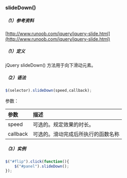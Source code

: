 ### slideDown\(\)

##### （1）参考资料

[http://www.runoob.com/jquery/jquery-slide.html](http://www.runoob.com/jquery/jquery-slide.html)

##### （1）定义

jQuery slideDown\(\) 方法用于向下滑动元素。



##### （2）语法

```js
$(selector).slideDown(speed,callback);
```

参数：

| 参数 | 描述 |
| :--- | :--- |
| speed | 可选的。规定效果的时长。 |
| callback | 可选的。滑动完成后所执行的函数名称 |

##### （3）实例

```js
$("#flip").click(function(){
    $("#panel").slideDown();
});
```



